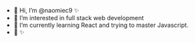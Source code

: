 - 👋 Hi, I’m @naomiec9 ✨
- 👀 I’m interested in full stack web development
- 🌱 I’m currently learning React and trying to master Javascript.
- 💞️ 
✨ 
<!---
naomiec9/naomiec9 is a ✨ special ✨ repository because its `README.md` (this file) appears on your GitHub profile.
You can click the Preview link to take a look at your changes.
--->
